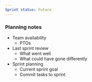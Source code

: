 ```yaml
---
Sprint status: Future
---
```

### Planning notes

- Team availability
    - PTOs
- Last sprint review
    - What went well
    - What could have gone differently
- Sprint planning
    - Current sprint goal
    - Commit tasks to sprint